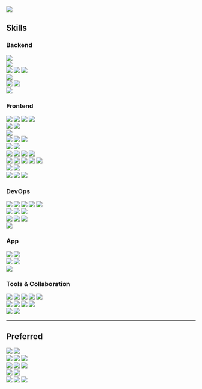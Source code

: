 <img src="https://capsule-render.vercel.app/api?type=wave&color=0:61DAFB,100:3178C6&height=300&section=header&text=Welcome%20to%20SHIN96BC%20Github%20&fontSize=50&fontColor=FFFFFF" />

<!--
  <img src="https://capsule-render.vercel.app/api?type=wave&color=timeGradient&height=300&section=header&text=Welcome%20to%20SHIN96BC%20Github%20&fontSize=50" />
-->

## Skills
<div>
  <h3>Backend</h3>
  <div>
    <img src="https://img.shields.io/badge/Java-007396?style=flat&logo=OpenJDK&logoColor=white"/>
  </div>
  <div>
    <img src="https://img.shields.io/badge/Node.js-339933?style=flat&logo=nodedotjs&logoColor=white"/>
  </div>
  <div>
    <img src="https://img.shields.io/badge/Spring-6DB33F?style=flat&logo=spring&logoColor=white"/>
    <img src="https://img.shields.io/badge/Spring%20Boot-6DB33F?style=flat&logo=springboot&logoColor=white"/>
    <img src="https://img.shields.io/badge/Spring%20Security-6DB33F?style=flat&logo=springsecurity&logoColor=white"/>
  </div>
  <div>
    <img src="https://img.shields.io/badge/Nest.js-E0234E?style=flat&logo=nestjs&logoColor=white"/>
  </div>
  <div>
    <img src="https://img.shields.io/badge/Gradle-02303A?style=flat&logo=gradle&logoColor=white"/>
    <img src="https://img.shields.io/badge/Apache%20Maven-C71A36?style=flat&logo=apachemaven&logoColor=white"/>
  </div>
  <div>
    <img src="https://img.shields.io/badge/Swagger-85EA2D?style=flat&logo=swagger&logoColor=white"/>
  </div>
</div>

<div>
  <h3>Frontend</h3>
  <div>
    <img src="https://img.shields.io/badge/HTML5-E34F26?style=flat&logo=HTML5&logoColor=white"/>
    <img src="https://img.shields.io/badge/CSS3-1572B6?style=flat&logo=CSS3&logoColor=white"/>
    <img src="https://img.shields.io/badge/Sass-CC6699?style=flat&logo=sass&logoColor=white"/>
    <img src="https://img.shields.io/badge/MUI-007FFF?style=flat&logo=mui&logoColor=white"/>
  </div>
  <div>
    <img src="https://img.shields.io/badge/TypeScript-3178C6?style=flat&logo=TypeScript&logoColor=white"/>
    <img src="https://img.shields.io/badge/JavaScript-F7DF1E?style=flat&logo=JavaScript&logoColor=white"/>
  </div>
  <div>
    <img src="https://img.shields.io/badge/JSP-000000?style=flat&logo=JSP&logoColor=white"/>
<!--     <img src="https://img.shields.io/badge/Thymeleaf-005F0F?style=flat&logo=Thymeleaf&logoColor=white"/> -->
  </div>
  <div>
    <img src="https://img.shields.io/badge/Next-000000?style=flat&logo=next.js&logoColor=white"/>
    <img src="https://img.shields.io/badge/React-61DAFB?style=flat&logo=React&logoColor=white"/>
    <img src="https://img.shields.io/badge/jQuery-0769AD?style=flat&logo=jquery&logoColor=white"/>
  </div>
  <div>
    <img src="https://img.shields.io/badge/CRA-09D3AC?style=flat&logo=createreactapp&logoColor=white"/>
    <img src="https://img.shields.io/badge/Vite-646CFF?style=flat&logo=vite&logoColor=white"/>
  </div>
  <div>
    <img src="https://img.shields.io/badge/Redux-764ABC?style=flat&logo=Redux&logoColor=white"/>
    <img src="https://img.shields.io/badge/Recoil-3578E5?style=flat&logo=recoil&logoColor=white"/>
    <img src="https://img.shields.io/badge/zustand-666666?style=flatl&logo=zustand&logoColor=white"/>
    <img src="https://img.shields.io/badge/jotai-666666?style=flatl&logo=jotai&logoColor=white"/>
  </div>
  <div>
    <img src="https://img.shields.io/badge/React Query-FF4154?style=flat&logo=reactquery&logoColor=white"/>
    <img src="https://img.shields.io/badge/React Router-CA4245?style=flat&logo=reactrouter&logoColor=white"/>
    <img src="https://img.shields.io/badge/Axios-5A29E4?style=flat&logo=axios&logoColor=white"/>
    <img src="https://img.shields.io/badge/Zod-3E67B1?style=flat&logo=zod&logoColor=white"/>
    <img src="https://img.shields.io/badge/React Hook Form-EC5990?style=flat&logo=reacthookform&logoColor=white"/>
  </div>
  <div>
    <img src="https://img.shields.io/badge/StoryBook-FF4785?style=flat&logo=StoryBook&logoColor=white"/>
    <img src="https://img.shields.io/badge/Jest-C21325?style=flat&logo=jest&logoColor=white"/>
  </div>
  <div>
    <img src="https://img.shields.io/badge/Webpack-8DD6F9?style=flat&logo=webpack&logoColor=white"/>
    <img src="https://img.shields.io/badge/Babel-F9DC3E?style=flat&logo=babel&logoColor=white"/>
    <img src="https://img.shields.io/badge/.ENV-ECD53F?style=flat&logo=.env&logoColor=white"/>
  </div>
</div>

<div>
  <h3>DevOps</h3>
  <div>
    <img src="https://img.shields.io/badge/Amazon%20AWS-232F3E?style=flat&logo=amazonaws&logoColor=white"/>
    <img src="https://img.shields.io/badge/Amazon%20EC2-232F3E?style=flat&logo=amazonec2&logoColor=white"/>
    <img src="https://img.shields.io/badge/Amazon%20RDS-232F3E?style=flat&logo=amazonrds&logoColor=white"/>
    <img src="https://img.shields.io/badge/AWS Amplify-FF9900?style=flat&logo=awsamplify&logoColor=white"/>
    <img src="https://img.shields.io/badge/Vercel-000000?style=flat&logo=vercel&logoColor=white"/>
  </div>
  <div>
    <img src="https://img.shields.io/badge/MySQL-4479A1?style=flat&logo=mysql&logoColor=white"/>
    <img src="https://img.shields.io/badge/MariaDB-003545?style=flat&logo=mariadb&logoColor=white"/>
    <img src="https://img.shields.io/badge/Oracle-F80000?style=flat&logo=oracle&logoColor=white"/>
  </div>
  <div>
     <img src="https://img.shields.io/badge/Nginx-009639?style=flat&logo=nginx&logoColor=white"/>
     <img src="https://img.shields.io/badge/Apache-D22128?style=flat&logo=apache&logoColor=white"/>
     <img src="https://img.shields.io/badge/Tomcat-F8DC75?style=flat&logo=apachetomcat&logoColor=white"/>
  </div>
  <div>
    <img src="https://img.shields.io/badge/Docker-2496ED?style=flat&logo=docker&logoColor=white"/>
  </div>
</div>

<div>
  <h3>App</h3>
  <div>
    <img src="https://img.shields.io/badge/Android-3DDC84?style=flat&logo=android&logoColor=white"/>
    <img src="https://img.shields.io/badge/IOS-000000?style=flat&logo=ios&logoColor=white"/>
  </div>
  <div>
    <img src="https://img.shields.io/badge/Java-007396?style=flat&logo=OpenJDK&logoColor=white"/>
    <img src="https://img.shields.io/badge/Swift-F05138?style=flat&logo=swift&logoColor=white"/>
  </div>
  <div>
    <img src="https://img.shields.io/badge/ReactNative-61DAFB?style=flat&logo=react&logoColor=white"/>
  </div>
</div>

<div>
  <h3>Tools & Collaboration</h3>
  <div>
    <img src="https://img.shields.io/badge/Intellij%20IDE-000000?style=flat&logo=intellijidea&logoColor=white"/>
    <img src="https://img.shields.io/badge/Visual%20studio%20code-007ACC?style=flat&logo=visualstudiocode&logoColor=white"/>
    <img src="https://img.shields.io/badge/Android%20Studio-3DDC84?style=flat&logo=androidStudio&logoColor=white"/>
    <img src="https://img.shields.io/badge/Eclipse%20IDE-2C2255?style=flat&logo=eclipseide&logoColor=white"/>
    <img src="https://img.shields.io/badge/Xcode-147EFB?style=flat&logo=xcode&logoColor=white"/>
  </div>
  <div>
    <img src="https://img.shields.io/badge/Git-F05032?style=flat&logo=git&logoColor=white"/>
    <img src="https://img.shields.io/badge/Github-000000?style=flat&logo=github&logoColor=white"/>
    <img src="https://img.shields.io/badge/Git Flow-F05032?style=flat&logo=git&logoColor=white"/>
    <img src="https://img.shields.io/badge/Firebase-FFCA28?style=flat&logo=firebase&logoColor=white"/>
  </div>
  <div>
    <img src="https://img.shields.io/badge/Slack-4A154B?style=flat&logo=slack&logoColor=white"/>
    <img src="https://img.shields.io/badge/Notion-000000?style=flat&logo=notion&logoColor=white"/>
  </div>
</div>

---

## Preferred
<div>
  <img src="https://img.shields.io/badge/MacOS-000000?style=flat&logo=macOS&logoColor=white"/>
  <img src="https://img.shields.io/badge/Intellij%20IDE-000000?style=flat&logo=intellijidea&logoColor=white"/>
</div>
<div>
  <img src="https://img.shields.io/badge/TypeScript-3178C6?style=flat&logo=TypeScript&logoColor=white"/>
  <img src="https://img.shields.io/badge/Next-000000?style=flat&logo=next.js&logoColor=white"/>
  <img src="https://img.shields.io/badge/MUI-007FFF?style=flat&logo=mui&logoColor=white"/>
</div>
<div>
  <img src="https://img.shields.io/badge/Java-007396?style=flat&logo=OpenJDK&logoColor=white"/>
  <img src="https://img.shields.io/badge/Spring%20Boot-6DB33F?style=flat&logo=springboot&logoColor=white"/>
  <img src="https://img.shields.io/badge/Gradle-02303A?style=flat&logo=gradle&logoColor=white"/>
</div>
<div>
  <img src="https://img.shields.io/badge/MySQL-4479A1?style=flat&logo=mysql&logoColor=white"/>
  <img src="https://img.shields.io/badge/MariaDB-003545?style=flat&logo=mariadb&logoColor=white"/>
</div>
<div>
  <img src="https://img.shields.io/badge/Amazon%20EC2-232F3E?style=flat&logo=amazonec2&logoColor=white"/>
  <img src="https://img.shields.io/badge/AWS Amplify-FF9900?style=flat&logo=awsamplify&logoColor=white"/>
  <img src="https://img.shields.io/badge/Vercel-000000?style=flat&logo=vercel&logoColor=white"/>
</div>

